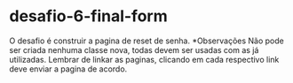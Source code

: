 # desafio-6-final-form
O desafio é construir a pagina de reset de senha. *Observações Não pode ser criada nenhuma classe nova, todas devem ser usadas com as já utilizadas. Lembrar de linkar as paginas, clicando em cada respectivo link deve enviar a pagina de acordo.

